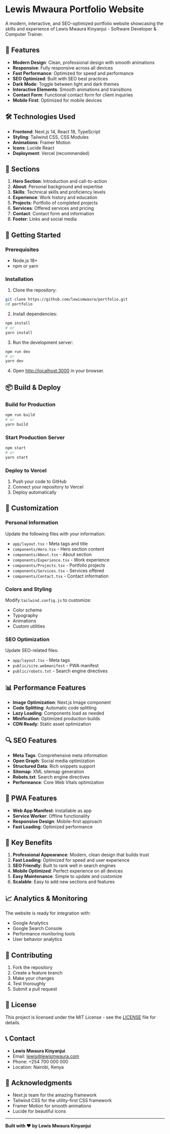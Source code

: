 # Lewis Mwaura Portfolio Website

A modern, interactive, and SEO-optimized portfolio website showcasing the skills and experience of Lewis Mwaura Kinyanjui - Software Developer & Computer Trainer.

## 🚀 Features

- **Modern Design**: Clean, professional design with smooth animations
- **Responsive**: Fully responsive across all devices
- **Fast Performance**: Optimized for speed and performance
- **SEO Optimized**: Built with SEO best practices
- **Dark Mode**: Toggle between light and dark themes
- **Interactive Elements**: Smooth animations and transitions
- **Contact Form**: Functional contact form for client inquiries
- **Mobile First**: Optimized for mobile devices

## 🛠️ Technologies Used

- **Frontend**: Next.js 14, React 18, TypeScript
- **Styling**: Tailwind CSS, CSS Modules
- **Animations**: Framer Motion
- **Icons**: Lucide React
- **Deployment**: Vercel (recommended)

## 📱 Sections

1. **Hero Section**: Introduction and call-to-action
2. **About**: Personal background and expertise
3. **Skills**: Technical skills and proficiency levels
4. **Experience**: Work history and education
5. **Projects**: Portfolio of completed projects
6. **Services**: Offered services and pricing
7. **Contact**: Contact form and information
8. **Footer**: Links and social media

## 🚀 Getting Started

### Prerequisites

- Node.js 18+ 
- npm or yarn

### Installation

1. Clone the repository:
```bash
git clone https://github.com/lewismwaura/portfolio.git
cd portfolio
```

2. Install dependencies:
```bash
npm install
# or
yarn install
```

3. Run the development server:
```bash
npm run dev
# or
yarn dev
```

4. Open [http://localhost:3000](http://localhost:3000) in your browser.

## 📦 Build & Deploy

### Build for Production

```bash
npm run build
# or
yarn build
```

### Start Production Server

```bash
npm start
# or
yarn start
```

### Deploy to Vercel

1. Push your code to GitHub
2. Connect your repository to Vercel
3. Deploy automatically

## 🔧 Customization

### Personal Information

Update the following files with your information:
- `app/layout.tsx` - Meta tags and title
- `components/Hero.tsx` - Hero section content
- `components/About.tsx` - About section
- `components/Experience.tsx` - Work experience
- `components/Projects.tsx` - Portfolio projects
- `components/Services.tsx` - Services offered
- `components/Contact.tsx` - Contact information

### Colors and Styling

Modify `tailwind.config.js` to customize:
- Color scheme
- Typography
- Animations
- Custom utilities

### SEO Optimization

Update SEO-related files:
- `app/layout.tsx` - Meta tags
- `public/site.webmanifest` - PWA manifest
- `public/robots.txt` - Search engine directives

## 📊 Performance Features

- **Image Optimization**: Next.js Image component
- **Code Splitting**: Automatic code splitting
- **Lazy Loading**: Components load as needed
- **Minification**: Optimized production builds
- **CDN Ready**: Static asset optimization

## 🔍 SEO Features

- **Meta Tags**: Comprehensive meta information
- **Open Graph**: Social media optimization
- **Structured Data**: Rich snippets support
- **Sitemap**: XML sitemap generation
- **Robots.txt**: Search engine directives
- **Performance**: Core Web Vitals optimization

## 📱 PWA Features

- **Web App Manifest**: Installable as app
- **Service Worker**: Offline functionality
- **Responsive Design**: Mobile-first approach
- **Fast Loading**: Optimized performance

## 🌟 Key Benefits

1. **Professional Appearance**: Modern, clean design that builds trust
2. **Fast Loading**: Optimized for speed and user experience
3. **SEO Friendly**: Built to rank well in search engines
4. **Mobile Optimized**: Perfect experience on all devices
5. **Easy Maintenance**: Simple to update and customize
6. **Scalable**: Easy to add new sections and features

## 📈 Analytics & Monitoring

The website is ready for integration with:
- Google Analytics
- Google Search Console
- Performance monitoring tools
- User behavior analytics

## 🤝 Contributing

1. Fork the repository
2. Create a feature branch
3. Make your changes
4. Test thoroughly
5. Submit a pull request

## 📄 License

This project is licensed under the MIT License - see the [LICENSE](LICENSE) file for details.

## 📞 Contact

- **Lewis Mwaura Kinyanjui**
- Email: lewis@lewismwaura.com
- Phone: +254 700 000 000
- Location: Nairobi, Kenya

## 🙏 Acknowledgments

- Next.js team for the amazing framework
- Tailwind CSS for the utility-first CSS framework
- Framer Motion for smooth animations
- Lucide for beautiful icons

---

**Built with ❤️ by Lewis Mwaura Kinyanjui** 